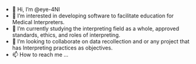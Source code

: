 - 👋 Hi, I’m @eye-4NI
- 👀 I’m interested in developing software to facilitate education for Medical Interpreters.
- 🌱 I’m currently studying the interpreting field as a whole, approved standards, ethics, and roles of interpreting. 
- 💞️ I’m looking to collaborate on data recollection and or any project that has Interpreting practices as objectives. 
- 📫 How to reach me ...

<!---
eye-4NI/eye-4NI is a ✨ special ✨ repository because its `README.md` (this file) appears on your GitHub profile.
You can click the Preview link to take a look at your changes.
--->
